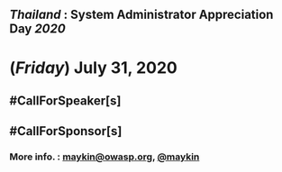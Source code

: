 ## ***Thailand*** : System Administrator Appreciation Day ***2020***
# **(*Friday*) July 31, 2020**

## #CallForSpeaker[s]
## #CallForSponsor[s]

### More info. : [maykin@owasp.org](maykin@owasp.org), [@maykin](https://line.me/R/ti/p/%40missconf)